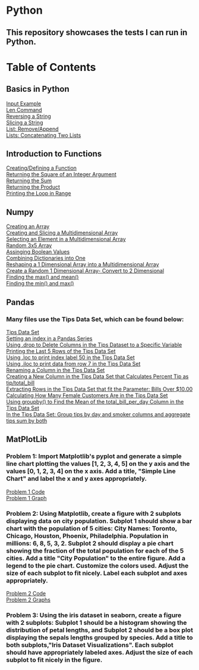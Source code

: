 # Python
## This repository showcases the tests I can run in Python.

# Table of Contents
## Basics in Python
[Input Example](https://github.com/rnichols2023/Python/blob/main/python3.py)\
[Len Command](https://github.com/rnichols2023/Python/blob/main/python4.py)\
[Reversing a String](https://github.com/rnichols2023/Python/blob/main/python5.py)\
[Slicing a String](https://github.com/rnichols2023/Python/blob/main/python7.py)\
[List: Remove/Append](https://github.com/rnichols2023/Python/blob/main/python9.py)\
[Lists: Concatenating Two Lists](https://github.com/rnichols2023/Python/blob/main/python10.py)
## Introduction to Functions
[Creating/Defining a Function](https://github.com/rnichols2023/Python/blob/main/functions1.py)\
[Returning the Square of an Integer Argument](https://github.com/rnichols2023/Python/blob/main/functions3.py)\
[Returning the Sum](https://github.com/rnichols2023/Python/blob/main/functions4.py)\
[Returning the Product](https://github.com/rnichols2023/Python/blob/main/functions5.py)\
[Printing the Loop in Range](https://github.com/rnichols2023/Python/blob/main/functions6.py)
## Numpy
[Creating an Array](https://github.com/rnichols2023/Python/blob/main/numpy1.py)\
[Creating and Slicing a Multidimensional Array](https://github.com/rnichols2023/Python/blob/main/numpy2.py)\
[Selecting an Element in a Multidimensional Array](https://github.com/rnichols2023/Python/blob/main/numpy3.py)\
[Random 3x5 Array](https://github.com/rnichols2023/Python/blob/main/numpy4.py)\
[Assinging Boolean Values](https://github.com/rnichols2023/Python/blob/main/numpy5.py)\
[Combining Dictionaries into One](https://github.com/rnichols2023/Python/blob/main/numpy6.py)\
[Reshaping a 1 Dimensional Array into a Multidimensional Array](https://github.com/rnichols2023/Python/blob/main/numpy7.py)\
[Create a Random 1 Dimensional Array- Convert to 2 Dimensional](https://github.com/rnichols2023/Python/blob/main/numpy8.py)\
[Finding the max() and mean()](https://github.com/rnichols2023/Python/blob/main/numpy9.py)\
[Finding the min() and max()](https://github.com/rnichols2023/Python/blob/main/numpy10.py)
## Pandas
### Many files use the Tips Data Set, which can be found below:
[Tips Data Set](https://github.com/rnichols2023/Python/blob/main/tips.csv)\
[Setting an index in a Pandas Series](https://github.com/rnichols2023/Python/blob/main/pandas1.py)\
[Using .drop to Delete Columns in the Tips Dataset to a Specific Variable](https://github.com/rnichols2023/Python/blob/main/pandas2.py)\
[Printing the Last 5 Rows of the Tips Data Set](https://github.com/rnichols2023/Python/blob/main/pandas3.py)\
[Using .loc to print index label 50 in the Tips Data Set](https://github.com/rnichols2023/Python/blob/main/pandas4.py)\
[Using .iloc to print data from row 7 in the Tips Data Set](https://github.com/rnichols2023/Python/blob/main/pandas5.py)\
[Renaming a Column in the Tips Data Set](https://github.com/rnichols2023/Python/blob/main/pandas6.py)\
[Creating a New Column in the Tips Data Set that Calculates Percent Tip as tip/total_bill](https://github.com/rnichols2023/Python/blob/main/pandas7.py)\
[Extracting Rows in the Tips Data Set that fit the Parameter: Bills Over $10.00](https://github.com/rnichols2023/Python/blob/main/pandas8.py)\
[Calculating How Many Female Customers Are in the Tips Data Set](https://github.com/rnichols2023/Python/blob/main/pandas9.py)\
[Using groupby() to Find the Mean of the total_bill_per_day Column in the Tips Data Set](https://github.com/rnichols2023/Python/blob/main/pandas10.py)\
[In the Tips Data Set: Group tips by day and smoker columns and aggregate tips sum by both](https://github.com/rnichols2023/Python/blob/main/pandas11.py)
## MatPlotLib
### Problem 1: Import Matplotlib's pyplot and generate a simple line chart plotting the values [1, 2, 3, 4, 5] on the y axis and the values [0, 1, 2, 3, 4] on the x axis.  Add a title, "Simple Line Chart" and label the x and y axes appropriately.
[Problem 1 Code](https://github.com/rnichols2023/Python/blob/main/MatPlotLib_Challenge1.py)\
[Problem 1 Graph](https://github.com/rnichols2023/Python/blob/main/Simple%20Line%20Chart(1).png)
### Problem 2: Using Matplotlib, create a figure with 2 subplots displaying data on city population. Subplot 1 should show a bar chart with the population of 5 cities: City Names: Toronto, Chicago, Houston, Phoenix, Philadelphia. Population in millions: 6, 8, 5, 3, 2. Subplot 2 should display a pie chart showing the fraction of the total population for each of the 5 cities. Add a title "City Population" to the entire figure. Add a legend to the pie chart. Customize the colors used. Adjust the size of each subplot to fit nicely. Label each subplot and axes appropriately.
[Problem 2 Code](https://github.com/rnichols2023/Python/blob/main/MatPlotLib_Challenge2.py)\
[Problem 2 Graphs](https://github.com/rnichols2023/Python/blob/main/City%20Population(1).png)
### Problem 3: Using the iris dataset in seaborn, create a figure with 2 subplots: Subplot 1 should be a histogram showing the distribution of petal lengths, and Subplot 2 should be a box plot displaying the sepals lengths grouped by species.  Add a title to both subplots,"Iris Dataset Visualizations". Each subplot should have appropriately labeled axes.  Adjust the size of each subplot to fit nicely in the figure.  
